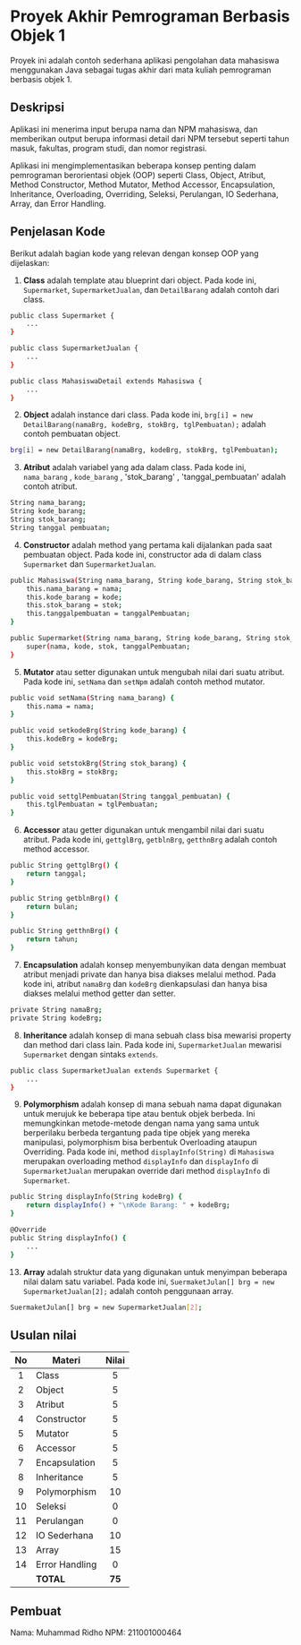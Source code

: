 # Proyek Akhir Pemrograman Berbasis Objek 1

Proyek ini adalah contoh sederhana aplikasi pengolahan data mahasiswa menggunakan Java sebagai tugas akhir dari mata kuliah pemrograman berbasis objek 1.

## Deskripsi

Aplikasi ini menerima input berupa nama dan NPM mahasiswa, dan memberikan output berupa informasi detail dari NPM tersebut seperti tahun masuk, fakultas, program studi, dan nomor registrasi.

Aplikasi ini mengimplementasikan beberapa konsep penting dalam pemrograman berorientasi objek (OOP) seperti Class, Object, Atribut, Method Constructor, Method Mutator, Method Accessor, Encapsulation, Inheritance, Overloading, Overriding, Seleksi, Perulangan, IO Sederhana, Array, dan Error Handling.

## Penjelasan Kode

Berikut adalah bagian kode yang relevan dengan konsep OOP yang dijelaskan:

1. **Class** adalah template atau blueprint dari object. Pada kode ini, `Supermarket`, `SupermarketJualan`, dan `DetailBarang` adalah contoh dari class.

```bash
public class Supermarket {
    ...
}

public class SupermarketJualan {
    ...
}

public class MahasiswaDetail extends Mahasiswa {
    ...
}
```

2. **Object** adalah instance dari class. Pada kode ini, `brg[i] = new DetailBarang(namaBrg, kodeBrg, stokBrg, tglPembuatan);` adalah contoh pembuatan object.

```bash
brg[i] = new DetailBarang(namaBrg, kodeBrg, stokBrg, tglPembuatan);
```

3. **Atribut** adalah variabel yang ada dalam class. Pada kode ini, `nama_barang` , `kode_barang` , 'stok_barang' , 'tanggal_pembuatan' adalah contoh atribut.

```bash
String nama_barang;
String kode_barang;
String stok_barang;
String tanggal pembuatan;
```

4. **Constructor** adalah method yang pertama kali dijalankan pada saat pembuatan object. Pada kode ini, constructor ada di dalam class `Supermarket` dan `SupermarketJualan`.

```bash
public Mahasiswa(String nama_barang, String kode_barang, String stok_barang, String tanggal_pembuatan) {
    this.nama_barang = nama;
    this.kode_barang = kode;
    this.stok_barang = stok;
    this.tanggalpembuatan = tanggalPembuatan;
}

public Supermarket(String nama_barang, String kode_barang, String stok_barang, String tanggal_pembuatan) {
    super(nama, kode, stok, tanggalPembuatan;
}
```

5. **Mutator** atau setter digunakan untuk mengubah nilai dari suatu atribut. Pada kode ini, `setNama` dan `setNpm` adalah contoh method mutator.

```bash
public void setNama(String nama_barang) {
    this.nama = nama;
}

public void setkodeBrg(String kode_barang) {
    this.kodeBrg = kodeBrg;
}

public void setstokBrg(String stok_barang) {
    this.stokBrg = stokBrg;
}

public void settglPembuatan(String tanggal_pembuatan) {
    this.tglPembuatan = tglPembuatan;
}

```

6. **Accessor** atau getter digunakan untuk mengambil nilai dari suatu atribut. Pada kode ini, `gettglBrg`, `getblnBrg`, `getthnBrg` adalah contoh method accessor.

```bash
public String gettglBrg() {
    return tanggal;
}

public String getblnBrg() {
    return bulan;
}

public String getthnBrg() {
    return tahun;
}

```

7. **Encapsulation** adalah konsep menyembunyikan data dengan membuat atribut menjadi private dan hanya bisa diakses melalui method. Pada kode ini, atribut `namaBrg` dan `kodeBrg` dienkapsulasi dan hanya bisa diakses melalui method getter dan setter.

```bash
private String namaBrg;
private String kodeBrg;
```

8. **Inheritance** adalah konsep di mana sebuah class bisa mewarisi property dan method dari class lain. Pada kode ini, `SupermarketJualan` mewarisi `Supermarket` dengan sintaks `extends`.

```bash
public class SupermarketJualan extends Supermarket {
    ...
}
```

9. **Polymorphism** adalah konsep di mana sebuah nama dapat digunakan untuk merujuk ke beberapa tipe atau bentuk objek berbeda. Ini memungkinkan metode-metode dengan nama yang sama untuk berperilaku berbeda tergantung pada tipe objek yang mereka manipulasi, polymorphism bisa berbentuk Overloading ataupun Overriding. Pada kode ini, method `displayInfo(String)` di `Mahasiswa` merupakan overloading method `displayInfo` dan `displayInfo` di `SupermarketJualan` merupakan override dari method `displayInfo` di `Supermarket`.

```bash
public String displayInfo(String kodeBrg) {
    return displayInfo() + "\nKode Barang: " + kodeBrg;
}

@Override
public String displayInfo() {
    ...
}
```

13. **Array** adalah struktur data yang digunakan untuk menyimpan beberapa nilai dalam satu variabel. Pada kode ini, `SuermaketJulan[] brg = new SupermarketJualan[2];` adalah contoh penggunaan array.

```bash
SuermaketJulan[] brg = new SupermarketJualan[2];
```

## Usulan nilai

| No  | Materi         |  Nilai  |
| :-: | -------------- | :-----: |
|  1  | Class          |    5    |
|  2  | Object         |    5    |
|  3  | Atribut        |    5    |
|  4  | Constructor    |    5    |
|  5  | Mutator        |    5    |
|  6  | Accessor       |    5    |
|  7  | Encapsulation  |    5    |
|  8  | Inheritance    |    5    |
|  9  | Polymorphism   |   10    |
| 10  | Seleksi        |    0    |
| 11  | Perulangan     |    0    |
| 12  | IO Sederhana   |   10    |
| 13  | Array          |   15    |
| 14  | Error Handling |    0    |
|     | **TOTAL**      | **75**  |

## Pembuat

Nama: Muhammad Ridho
NPM: 211001000464
